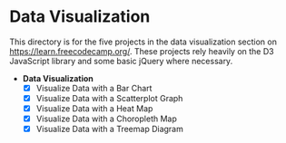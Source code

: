 # Data Visualization

This directory is for the five projects in the data visualization section on https://learn.freecodecamp.org/.
These projects rely heavily on the D3 JavaScript library and some basic jQuery where necessary.

- **Data Visualization** 
  - [x] Visualize Data with a Bar Chart 
  - [x] Visualize Data with a Scatterplot Graph 
  - [x] Visualize Data with a Heat Map 
  - [x] Visualize Data with a Choropleth Map 
  - [x] Visualize Data with a Treemap Diagram
